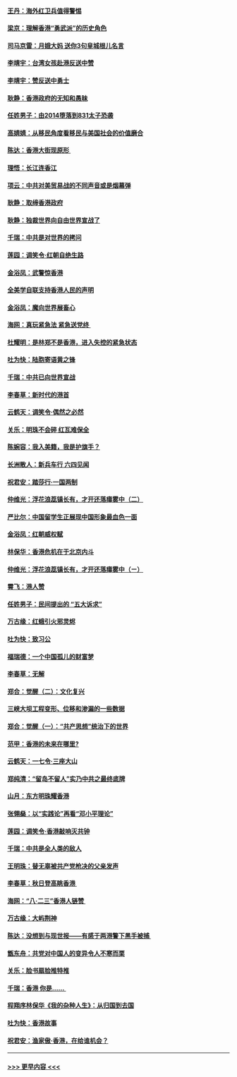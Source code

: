 #### [王丹：海外红卫兵值得警惕](../pages/nsc993/n11498138.md?t=09041400) 
#### [梁京：理解香港“勇武派”的历史角色](../pages/nsc993/n11498006.md?t=09041400) 
#### [司马京雷：月娥大妈  送你3句皇城根儿名言](../pages/nsc993/n11497885.md?t=09041400) 
#### [李靖宇：台湾女孩赴港反送中赞](../pages/nsc993/n11497721.md?t=09041400) 
#### [李靖宇：赞反送中勇士](../pages/nsc993/n11497452.md?t=09041400) 
#### [耿静：香港政府的无知和愚昧](../pages/nsc993/n11494238.md?t=09041400) 
#### [任姓男子：由2014堕落到831太子恐袭](../pages/nsc993/n11496683.md?t=09041400) 
#### [高婧婧：从移民角度看移民与美国社会的价值磨合](../pages/nsc993/n11495757.md?t=09041400) 
#### [陈达：香港大街现原形 ](../pages/nsc993/n11495441.md?t=09041400) 
#### [理悟：长江连香江](../pages/nsc993/n11495377.md?t=09041400) 
#### [项云：中共对美贸易战的不同声音或是烟幕弹](../pages/nsc993/n11494929.md?t=09041400) 
#### [耿静：取缔香港政府](../pages/nsc993/n11494218.md?t=09041400) 
#### [耿静：独裁世界向自由世界宣战了](../pages/nsc993/n11494190.md?t=09041400) 
#### [千瑞：中共是对世界的拷问](../pages/nsc993/n11493021.md?t=09041400) 
#### [莲园：调笑令‧红朝自绝生路](../pages/nsc993/n11493011.md?t=09041400) 
#### [金浴凤：武警惊香港](../pages/nsc993/n11492994.md?t=09041400) 
#### [全美学自联支持香港人民的声明](../pages/nsc993/n11492630.md?t=09041400) 
#### [金浴凤：魔向世界展畜心](../pages/nsc993/n11492599.md?t=09041400) 
#### [海网：真玩紧急法 紧急送党终 ](../pages/nsc993/n11492535.md?t=09041400) 
#### [杜耀明：是林郑不是香港，进入失控的紧急状态](../pages/nsc993/n11491420.md?t=09041400) 
#### [吐为快：陆胞寄语黄之锋](../pages/nsc993/n11491117.md?t=09041400) 
#### [千瑞：中共已向世界宣战](../pages/nsc993/n11490123.md?t=09041400) 
#### [李春草：新时代的港首](../pages/nsc993/n11489864.md?t=09041400) 
#### [云鹤天：调笑令·偶然之必然](../pages/nsc993/n11489701.md?t=09041400) 
#### [关乐：明珠不会碎 红瓦难保全](../pages/nsc993/n11489647.md?t=09041400) 
#### [陈婉容：我入美籍，我是护旗手？](../pages/nsc993/n11487908.md?t=09041400) 
#### [长洲散人：新兵车行 六四见闻](../pages/nsc993/n11487729.md?t=09041400) 
#### [祝君安：踏莎行‧一国两制](../pages/nsc993/n11487699.md?t=09041400) 
#### [仲维光：浮花浪蕊镇长有，才开还落瘴雾中（二）](../pages/nsc993/n11483286.md?t=09041400) 
#### [严比尔：中国留学生正展现中国形象最血色一面](../pages/nsc993/n11485145.md?t=09041400) 
#### [金浴凤：红朝威权赋](../pages/nsc993/n11485191.md?t=09041400) 
#### [林保华：香港危机在于北京内斗](../pages/nsc993/n11484593.md?t=09041400) 
#### [仲维光：浮花浪蕊镇长有，才开还落瘴雾中（ㄧ）](../pages/nsc993/n11483259.md?t=09041400) 
#### [霄飞：港人赞](../pages/nsc993/n11482957.md?t=09041400) 
#### [任姓男子：民间提出的 “五大诉求”](../pages/nsc993/n11482897.md?t=09041400) 
#### [万古缘：红蛾引火邪灵烬](../pages/nsc993/n11482886.md?t=09041400) 
#### [吐为快：致习公](../pages/nsc993/n11482867.md?t=09041400) 
#### [福瑞德：一个中国孤儿的财富梦](../pages/nsc993/n11482817.md?t=09041400) 
#### [李春草：无解](../pages/nsc993/n11482791.md?t=09041400) 
#### [郑合：觉醒（二）：文化复兴](../pages/nsc993/n11478025.md?t=09041400) 
#### [三峡大坝工程变形、位移和渗漏的一些数据](../pages/nsc993/n11478232.md?t=09041400) 
#### [郑合：觉醒（一）：“共产思想”统治下的世界](../pages/nsc993/n11477663.md?t=09041400) 
#### [范甲：香港的未来在哪里?](../pages/nsc993/n11477249.md?t=09041400) 
#### [云鹤天：一七令·三座大山](../pages/nsc993/n11477192.md?t=09041400) 
#### [郑纯清：“留岛不留人”实乃中共之最终底牌](../pages/nsc993/n11476160.md?t=09041400) 
#### [山月：东方明珠耀香港](../pages/nsc993/n11476077.md?t=09041400) 
#### [张翎燊：以“实践论”再看“邓小平理论”](../pages/nsc993/n11475733.md?t=09041400) 
#### [莲园：调笑令‧香港敲响灭共钟](../pages/nsc993/n11475723.md?t=09041400) 
#### [千瑞：中共是全人类的敌人](../pages/nsc993/n11475329.md?t=09041400) 
#### [王明珠：替无辜被共产党枪决的父亲发声](../pages/nsc993/n11474570.md?t=09041400) 
#### [李春草：秋日登高眺香港 ](../pages/nsc993/n11474491.md?t=09041400) 
#### [海网：“八·二三”香港人链赞 ](../pages/nsc993/n11474538.md?t=09041400) 
#### [万古缘：大屿荆神](../pages/nsc993/n11474401.md?t=09041400) 
#### [陈达：没想到与现世报——有感于两港警下黑手被捕 ](../pages/nsc993/n11472557.md?t=09041400) 
#### [甑东舟：共党对中国人的变异令人不寒而栗](../pages/nsc993/n11472496.md?t=09041400) 
#### [关乐：脸书扇脸推特推](../pages/nsc993/n11472488.md?t=09041400) 
#### [千瑞：香港  你是…… ](../pages/nsc993/n11472459.md?t=09041400) 
#### [程翔序林保华《我的杂种人生》：从归国到去国](../pages/nsc993/n11472369.md?t=09041400) 
#### [吐为快：香港故事](../pages/nsc993/n11471931.md?t=09041400) 
#### [祝君安：渔家傲‧香港，在给谁机会？](../pages/nsc993/n11469718.md?t=09041400) 

----
#### [ >>> 更早内容 <<< ](../indexes/nsc993-earlier.md)
